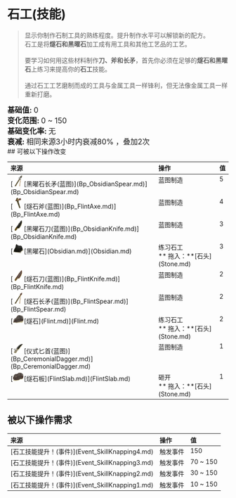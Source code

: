 # 石工(技能)  
> 显示你制作石制工具的熟练程度。提升制作水平可以解锁新的配方。  
> 石工是将<b>燧石和黑曜石</b>加工成有用工具和其他工艺品的工艺。<br><br>要学习如何用这些材料制作<b>刀、斧和长矛</b>，首先你必须在足够的<b>燧石和黑曜石</b>上练习来提高你的<b>石工</b>技能。<br><br>通过石工工艺磨制而成的工具与金属工具一样锋利，但无法像金属工具一样重新打磨。  
  
<div style="font-size:1.2em"><b>基础值: </b> 0 </div>  
<div style="font-size:1.2em"><b>变化范围: </b> 0 ~ 150 </div>  
<div style="font-size:1.2em"><b>基础变化率: </b> 无 </div>  
<div style="font-size:1.2em"><b>衰减: </b>相同来源<font data-toggle="tooltip" data-placement="top" title="12TP">3小时</font>内衰减80% ，叠加2次 </div>  
## 可被以下操作改变  
<table class="table table-bordered" data-toggle="table"  ><thead style=""><tr ><th  style="text-align:left;vertical-align:top;"  >来源</th><th  style="text-align:left;vertical-align:top;"  >操作</th><th  style="text-align:left;vertical-align:top;"  data-sortable="true"  >值</th></tr></thead><tr ><td  style="text-align:left;vertical-align:top;"  >[<div style="width:25px;display:inline-block;text-align:center"><img decoding="async" src="../wiki/Sprite/SpearObsidian.png" href="a.md" style="max-width:25px;max-height:25px;"></div>[黑曜石长矛(蓝图)](Bp_ObsidianSpear.md)](Bp_ObsidianSpear.md)</td><td  style="text-align:left;vertical-align:top;"  >蓝图制造</td><td  style="text-align:left;vertical-align:top;"  >5</td></tr><tr ><td  style="text-align:left;vertical-align:top;"  >[<div style="width:25px;display:inline-block;text-align:center"><img decoding="async" src="../wiki/Sprite/FlintAxe.png" href="a.md" style="max-width:25px;max-height:25px;"></div>[燧石斧(蓝图)](Bp_FlintAxe.md)](Bp_FlintAxe.md)</td><td  style="text-align:left;vertical-align:top;"  >蓝图制造</td><td  style="text-align:left;vertical-align:top;"  >4</td></tr><tr ><td  style="text-align:left;vertical-align:top;"  >[<div style="width:25px;display:inline-block;text-align:center"><img decoding="async" src="../wiki/Sprite/ObsidianKnife.png" href="a.md" style="max-width:25px;max-height:25px;"></div>[黑曜石刀(蓝图)](Bp_ObsidianKnife.md)](Bp_ObsidianKnife.md)</td><td  style="text-align:left;vertical-align:top;"  >蓝图制造</td><td  style="text-align:left;vertical-align:top;"  >3</td></tr><tr ><td  style="text-align:left;vertical-align:top;"  >[<div style="width:25px;display:inline-block;text-align:center"><img decoding="async" src="../wiki/Sprite/Obsidian.png" href="a.md" style="max-width:25px;max-height:25px;"></div>[黑曜石](Obsidian.md)](Obsidian.md)</td><td  style="text-align:left;vertical-align:top;"  >练习石工<br>** 拖入：**[石头](Stone.md)</td><td  style="text-align:left;vertical-align:top;"  >3</td></tr><tr ><td  style="text-align:left;vertical-align:top;"  >[<div style="width:25px;display:inline-block;text-align:center"><img decoding="async" src="../wiki/Sprite/FlintKnife.png" href="a.md" style="max-width:25px;max-height:25px;"></div>[燧石刀(蓝图)](Bp_FlintKnife.md)](Bp_FlintKnife.md)</td><td  style="text-align:left;vertical-align:top;"  >蓝图制造</td><td  style="text-align:left;vertical-align:top;"  >2</td></tr><tr ><td  style="text-align:left;vertical-align:top;"  >[<div style="width:25px;display:inline-block;text-align:center"><img decoding="async" src="../wiki/Sprite/SpearFlint.png" href="a.md" style="max-width:25px;max-height:25px;"></div>[燧石长矛(蓝图)](Bp_FlintSpear.md)](Bp_FlintSpear.md)</td><td  style="text-align:left;vertical-align:top;"  >蓝图制造</td><td  style="text-align:left;vertical-align:top;"  >2</td></tr><tr ><td  style="text-align:left;vertical-align:top;"  >[<div style="width:25px;display:inline-block;text-align:center"><img decoding="async" src="../wiki/Sprite/Flint.png" href="a.md" style="max-width:25px;max-height:25px;"></div>[燧石](Flint.md)](Flint.md)</td><td  style="text-align:left;vertical-align:top;"  >练习石工<br>** 拖入：**[石头](Stone.md)</td><td  style="text-align:left;vertical-align:top;"  >2</td></tr><tr ><td  style="text-align:left;vertical-align:top;"  >[<div style="width:25px;display:inline-block;text-align:center"><img decoding="async" src="../wiki/Sprite/Ceremonial Dagger.png" href="a.md" style="max-width:25px;max-height:25px;"></div>[仪式匕首(蓝图)](Bp_CeremonialDagger.md)](Bp_CeremonialDagger.md)</td><td  style="text-align:left;vertical-align:top;"  >蓝图制造</td><td  style="text-align:left;vertical-align:top;"  >1</td></tr><tr ><td  style="text-align:left;vertical-align:top;"  >[<div style="width:25px;display:inline-block;text-align:center"><img decoding="async" src="../wiki/Sprite/FlintLarge.png" href="a.md" style="max-width:25px;max-height:25px;"></div>[燧石板](FlintSlab.md)](FlintSlab.md)</td><td  style="text-align:left;vertical-align:top;"  >砸开<br>** 拖入：**[石头](Stone.md)</td><td  style="text-align:left;vertical-align:top;"  >1</td></tr></tbody></table>  
  
## 被以下操作需求  
<table class="table table-bordered" data-toggle="table"  ><thead style=""><tr ><th  style="text-align:left;vertical-align:top;"  >来源</th><th  style="text-align:left;vertical-align:top;"  >操作</th><th  style="text-align:left;vertical-align:top;"  >值</th></tr></thead><tr ><td  style="text-align:left;vertical-align:top;"  >[石工技能提升！(事件)](Event_SkillKnapping4.md)</td><td  style="text-align:left;vertical-align:top;"  >触发事件</td><td  style="text-align:left;vertical-align:top;"  >150</td></tr><tr ><td  style="text-align:left;vertical-align:top;"  >[石工技能提升！(事件)](Event_SkillKnapping3.md)</td><td  style="text-align:left;vertical-align:top;"  >触发事件</td><td  style="text-align:left;vertical-align:top;"  >70 ~ 150</td></tr><tr ><td  style="text-align:left;vertical-align:top;"  >[石工技能提升！(事件)](Event_SkillKnapping2.md)</td><td  style="text-align:left;vertical-align:top;"  >触发事件</td><td  style="text-align:left;vertical-align:top;"  >30 ~ 150</td></tr><tr ><td  style="text-align:left;vertical-align:top;"  >[石工技能提升！(事件)](Event_SkillKnapping1.md)</td><td  style="text-align:left;vertical-align:top;"  >触发事件</td><td  style="text-align:left;vertical-align:top;"  >10 ~ 150</td></tr></tbody></table>  
  


<script>document.title="石工(技能) - 卡牌生存百科 Card Survival Wiki";</script>